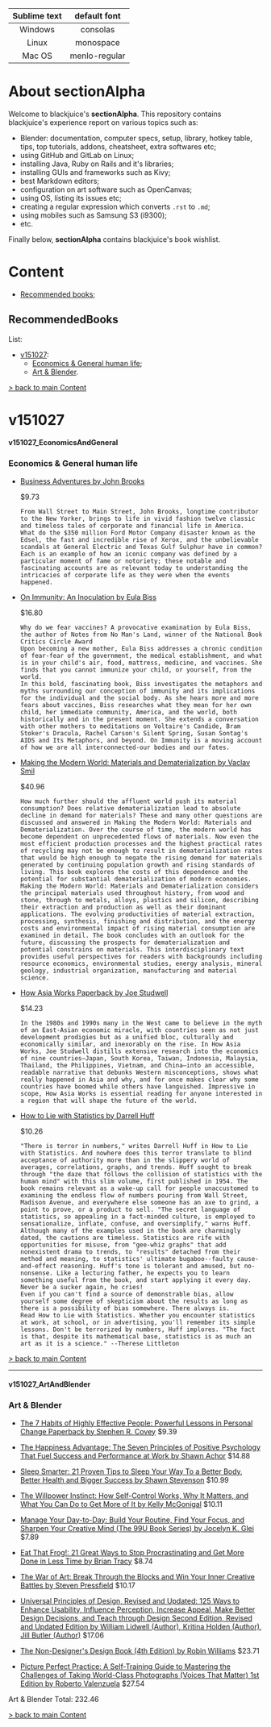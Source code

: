 | Sublime text  | default font  |
|:-------------:|:-------------:|
| Windows       | consolas      |
| Linux         | monospace     |
| Mac OS        | menlo-regular |

# About sectionAlpha

Welcome to blackjuice's **sectionAlpha**. This repository contains blackjuice's experience report on various topics such as:
* Blender: documentation, computer specs, setup, library, hotkey table, tips, top tutorials, addons, cheatsheet, extra softwares etc;
* using GitHub and GitLab on Linux;
* installing Java, Ruby on Rails and it's libraries;
* installing GUIs and frameworks such as Kivy;
* best Markdown editors;
* configuration on art software such as OpenCanvas;
* using OS, listing its issues etc;
* creating a regular expression which converts `.rst` to `.md`;
* using mobiles such as Samsung S3 (i9300);
* etc.

Finally below, **sectionAlpha** contains blackjuice's book wishlist.

# Content
* [Recommended books](#recommendedbooks);

## RecommendedBooks

List:
* [v151027](#v151027):
  * [Economics & General human life](#v151027_economicsandgeneral);
  * [Art & Blender](#v151027_artandblender).

[> back to main Content](#content)

# v151027
#### v151027_EconomicsAndGeneral

### Economics & General human life

* [Business Adventures by John Brooks](http://www.amazon.com/Business-Adventures-Twelve-Classic-Street/dp/1497644895)

    $9.73

      From Wall Street to Main Street, John Brooks, longtime contributor to the New Yorker, brings to life in vivid fashion twelve classic and timeless tales of corporate and financial life in America.
      What do the $350 million Ford Motor Company disaster known as the Edsel, the fast and incredible rise of Xerox, and the unbelievable scandals at General Electric and Texas Gulf Sulphur have in common? Each is an example of how an iconic company was defined by a particular moment of fame or notoriety; these notable and fascinating accounts are as relevant today to understanding the intricacies of corporate life as they were when the events happened.

* [On Immunity: An Inoculation by Eula Biss](http://www.amazon.com/On-Immunity-Inoculation-Eula-Biss/dp/1555976891)

    $16.80

      Why do we fear vaccines? A provocative examination by Eula Biss, the author of Notes from No Man's Land, winner of the National Book Critics Circle Award
      Upon becoming a new mother, Eula Biss addresses a chronic condition of fear-fear of the government, the medical establishment, and what is in your child's air, food, mattress, medicine, and vaccines. She finds that you cannot immunize your child, or yourself, from the world.
      In this bold, fascinating book, Biss investigates the metaphors and myths surrounding our conception of immunity and its implications for the individual and the social body. As she hears more and more fears about vaccines, Biss researches what they mean for her own child, her immediate community, America, and the world, both historically and in the present moment. She extends a conversation with other mothers to meditations on Voltaire's Candide, Bram Stoker's Dracula, Rachel Carson's Silent Spring, Susan Sontag's AIDS and Its Metaphors, and beyond. On Immunity is a moving account of how we are all interconnected-our bodies and our fates.

* [Making the Modern World: Materials and Dematerialization by Vaclav Smil](http://www.amazon.com/Making-Modern-World-Materials-Dematerialization/dp/1119942535)

    $40.96

      How much further should the affluent world push its material consumption? Does relative dematerialization lead to absolute decline in demand for materials? These and many other questions are discussed and answered in Making the Modern World: Materials and Dematerialization. Over the course of time, the modern world has become dependent on unprecedented flows of materials. Now even the most efficient production processes and the highest practical rates of recycling may not be enough to result in dematerialization rates that would be high enough to negate the rising demand for materials generated by continuing population growth and rising standards of living. This book explores the costs of this dependence and the potential for substantial dematerialization of modern economies. Making the Modern World: Materials and Dematerialization considers the principal materials used throughout history, from wood and stone, through to metals, alloys, plastics and silicon, describing their extraction and production as well as their dominant applications. The evolving productivities of material extraction, processing, synthesis, finishing and distribution, and the energy costs and environmental impact of rising material consumption are examined in detail. The book concludes with an outlook for the future, discussing the prospects for dematerialization and potential constrains on materials. This interdisciplinary text provides useful perspectives for readers with backgrounds including resource economics, environmental studies, energy analysis, mineral geology, industrial organization, manufacturing and material science.

* [How Asia Works Paperback by Joe Studwell](http://www.amazon.com/How-Asia-Works-Joe-Studwell/dp/0802121322)

    $14.23

      In the 1980s and 1990s many in the West came to believe in the myth of an East-Asian economic miracle, with countries seen as not just development prodigies but as a unified bloc, culturally and economically similar, and inexorably on the rise. In How Asia Works, Joe Studwell distills extensive research into the economics of nine countries—Japan, South Korea, Taiwan, Indonesia, Malaysia, Thailand, the Philippines, Vietnam, and China—into an accessible, readable narrative that debunks Western misconceptions, shows what really happened in Asia and why, and for once makes clear why some countries have boomed while others have languished. Impressive in scope, How Asia Works is essential reading for anyone interested in a region that will shape the future of the world.

* [How to Lie with Statistics by Darrell Huff](http://www.amazon.com/How-Lie-Statistics-Darrell-Huff/dp/0393310728)

    $10.26

      "There is terror in numbers," writes Darrell Huff in How to Lie with Statistics. And nowhere does this terror translate to blind acceptance of authority more than in the slippery world of averages, correlations, graphs, and trends. Huff sought to break through "the daze that follows the collision of statistics with the human mind" with this slim volume, first published in 1954. The book remains relevant as a wake-up call for people unaccustomed to examining the endless flow of numbers pouring from Wall Street, Madison Avenue, and everywhere else someone has an axe to grind, a point to prove, or a product to sell. "The secret language of statistics, so appealing in a fact-minded culture, is employed to sensationalize, inflate, confuse, and oversimplify," warns Huff.
      Although many of the examples used in the book are charmingly dated, the cautions are timeless. Statistics are rife with opportunities for misuse, from "gee-whiz graphs" that add nonexistent drama to trends, to "results" detached from their method and meaning, to statistics' ultimate bugaboo--faulty cause-and-effect reasoning. Huff's tone is tolerant and amused, but no-nonsense. Like a lecturing father, he expects you to learn something useful from the book, and start applying it every day. Never be a sucker again, he cries!
      Even if you can't find a source of demonstrable bias, allow yourself some degree of skepticism about the results as long as there is a possibility of bias somewhere. There always is.
      Read How to Lie with Statistics. Whether you encounter statistics at work, at school, or in advertising, you'll remember its simple lessons. Don't be terrorized by numbers, Huff implores. "The fact is that, despite its mathematical base, statistics is as much an art as it is a science." --Therese Littleton

[> back to main Content](#content)

--------------------------------------------------------------------------------
#### v151027_ArtAndBlender
### Art & Blender

* [The 7 Habits of Highly Effective People: Powerful Lessons in Personal Change Paperback by Stephen R. Covey](http://www.amazon.com/gp/product/1451639619/ref=as_li_qf_sp_asin_il_tl?ie=UTF8&camp=1789&creative=9325&creativeASIN=1451639619&linkCode=as2&tag=blenguru-20&linkId=LJYG4SQP3WDLPDSH) $9.39

* [The Happiness Advantage: The Seven Principles of Positive Psychology That Fuel Success and Performance at Work by Shawn Achor](http://www.amazon.com/gp/product/0307591549/ref=as_li_qf_sp_asin_il_tl?ie=UTF8&camp=1789&creative=9325&creativeASIN=0307591549&linkCode=as2&tag=blenguru-20&linkId=46ZRYOIXJ2GHVWJJ) $14.88

* [Sleep Smarter: 21 Proven Tips to Sleep Your Way To a Better Body, Better Health and Bigger Success by Shawn Stevenson](http://www.amazon.com/gp/product/0984574522/ref=as_li_qf_sp_asin_il_tl?ie=UTF8&camp=1789&creative=9325&creativeASIN=0984574522&linkCode=as2&tag=blenguru-20&linkId=CORSMY5JX6DS6CMT) $10.99

* [The Willpower Instinct: How Self-Control Works, Why It Matters, and What You Can Do to Get More of It by Kelly McGonigal](http://www.amazon.com/gp/product/1583335080/ref=as_li_qf_sp_asin_il_tl?ie=UTF8&camp=1789&creative=9325&creativeASIN=1583335080&linkCode=as2&tag=blenguru-20&linkId=KHVYKJJNBJIS45CM) $10.11

* [Manage Your Day-to-Day: Build Your Routine, Find Your Focus, and Sharpen Your Creative Mind (The 99U Book Series) by Jocelyn K. Glei](http://www.amazon.com/gp/product/1477800670/ref=as_li_qf_sp_asin_il_tl?ie=UTF8&camp=1789&creative=9325&creativeASIN=1477800670&linkCode=as2&tag=blenguru-20&linkId=D6WQDGCO5MNSS5OB) $7.89

* [Eat That Frog!: 21 Great Ways to Stop Procrastinating and Get More Done in Less Time by Brian Tracy](http://www.amazon.com/gp/product/1576754227/ref=as_li_qf_sp_asin_il_tl?ie=UTF8&camp=1789&creative=9325&creativeASIN=1576754227&linkCode=as2&tag=blenguru-20&linkId=MXCC2B3UBTC7VYKK) $8.74

* [The War of Art: Break Through the Blocks and Win Your Inner Creative Battles by Steven Pressfield](http://www.amazon.com/gp/product/1936891026/ref=as_li_qf_sp_asin_il_tl?ie=UTF8&camp=1789&creative=9325&creativeASIN=1936891026&linkCode=as2&tag=blenguru-20&linkId=33YHE7S6BXOJSL24) $10.17

* [Universal Principles of Design, Revised and Updated: 125 Ways to Enhance Usability, Influence Perception, Increase Appeal, Make Better Design Decisions, and Teach through Design Second Edition, Revised and Updated Edition by William Lidwell  (Author), Kritina Holden (Author), Jill Butler (Author)](http://www.amazon.com/gp/product/1592535879/ref=as_li_qf_sp_asin_il_tl?ie=UTF8&camp=1789&creative=9325&creativeASIN=1592535879&linkCode=as2&tag=blenguru-20&linkId=OFVI2STSTAVTLLVL) $17.06

* [The Non-Designer's Design Book (4th Edition) by Robin Williams](http://www.amazon.com/gp/product/0133966151/ref=as_li_qf_sp_asin_il_tl?ie=UTF8&camp=1789&creative=9325&creativeASIN=0133966151&linkCode=as2&tag=blenguru-20&linkId=OTQZY4VLAPKTWDP4) $23.71

* [Picture Perfect Practice: A Self-Training Guide to Mastering the Challenges of Taking World-Class Photographs (Voices That Matter) 1st Edition by Roberto Valenzuela](http://www.amazon.com/gp/product/0321803531/ref=as_li_qf_sp_asin_il_tl?ie=UTF8&camp=1789&creative=9325&creativeASIN=0321803531&linkCode=as2&tag=blenguru-20&linkId=DQBANEQVNRJC6EMC) $27.54

Art & Blender Total: 232.46

[> back to main Content](#content)
